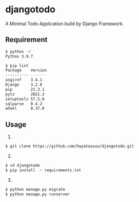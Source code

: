 # djangotodo

A Minimal Todo Application build by Django Framework.

## Requirement

```bash
$ python -V
Python 3.9.7
```

```bash
$ pip list
Package    Version
---------- -------
asgiref    3.4.1
Django     3.2.8
pip        21.3.1
pytz       2021.3
setuptools 57.5.0
sqlparse   0.4.2
wheel      0.37.0
```

## Usage

1)
```bash
$ git clone https://github.com/hayatasuuu/djangotodo.git
```

2)
```bash
$ cd djangotodo
$ pip install -r requirements.txt
```

3)
```bash
$ python manage.py migrate
$ python manage.py runserver
```